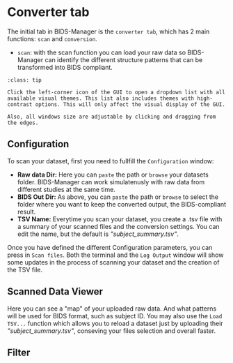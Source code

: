 # Converter tab

The initial tab in BIDS-Manager is the `converter tab`, which has 2 main functions: `scan` and `conversion`.

* `scan`: with the scan function you can load your raw data so BIDS-Manager can identify the different structure patterns that can be transformed into BIDS compliant.

```{admonition} Visual theme
:class: tip

Click the left-corner icon of the GUI to open a dropdown list with all available visual themes. This list also includes themes with high-contrast options. This will only affect the visual display of the GUI.

Also, all windows size are adjustable by clicking and dragging from the edges.

```

## Configuration
To scan your dataset, first you need to fullfill the `Configuration` window:
- **Raw data Dir:** Here you can `paste` the path or `browse` your datasets folder. BIDS-Manager can work simulatenusly with raw data from different studies at the same time.
- **BIDS Out Dir:** As above, you can `paste` the path or `browse` to select the folder where you want to keep the converted output, the BIDS-compliant result. 
- **TSV Name:** Everytime you scan your dataset, you create a .tsv file with a summary of your scanned files and the conversion settings. You can edit the name, but the default is _"subject_summary.tsv"_.

Once you have defined the different Configuration parameters, you can press in `Scan files`. Both the terminal and the `Log Output` window will show some updates in the process of scanning your dataset and the creation of the TSV file.

## Scanned Data Viewer
Here you can see a "map" of your uploaded raw data. And what patterns will be used for BIDS format, such as subject ID. 
You may also use the `Load TSV...` function which allows you to reload a dataset just by uploading their _"subject_summary.tsv"_, conseving your files selection and overall faster.

## Filter
